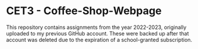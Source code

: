 # CET3 - Coffee-Shop-Webpage
This repository contains assignments from the year 2022-2023, originally uploaded to my previous GitHub account. These were backed up after that account was deleted due to the expiration of a school-granted subscription.
